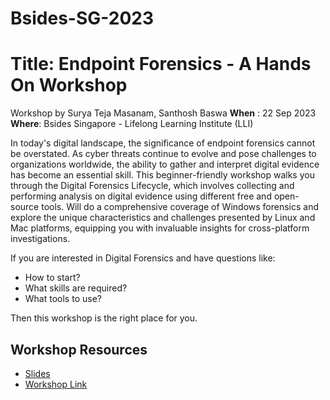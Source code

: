 # Bsides-SG-2023

# Title: Endpoint Forensics - A Hands On Workshop
Workshop by Surya Teja Masanam, Santhosh Baswa
**When** : 22 Sep 2023 
**Where**: Bsides Singapore - Lifelong Learning Institute (LLI)

In today's digital landscape, the significance of endpoint forensics cannot be overstated. As cyber threats continue to evolve and pose challenges to organizations worldwide, the ability to gather and interpret digital evidence has become an essential skill. This beginner-friendly workshop walks you through the Digital Forensics Lifecycle, which involves collecting and performing analysis on digital evidence using different free and open-source tools. Will do a comprehensive coverage of Windows forensics and explore the unique characteristics and challenges presented by Linux and Mac platforms, equipping you with invaluable insights for cross-platform investigations.

If you are interested in Digital Forensics and have questions like:
- How to start?
- What skills are required?
- What tools to use?

Then this workshop is the right place for you.

## Workshop Resources
- [Slides](https://docs.google.com/presentation/d/1xQIXdnXUIXjT6HC7sG67T8ImEaaTWg8mR4N8erqqxEQ/edit?usp=sharing)
- [Workshop Link](https://bsidessg.org/schedule/endpoint-forensics/)
